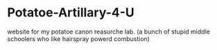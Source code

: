# Potatoe-Artillary-4-U
website for my potatoe canon reasurche lab. (a bunch of stupid middle schoolers who like hairspray powerd combustion)
